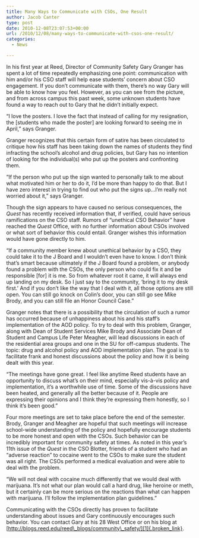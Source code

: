 ```yaml
---
title: Many Ways to Communicate with CSOs, One Result
author: Jacob Canter
type: post
date: 2010-12-08T23:07:53+00:00
url: /2010/12/08/many-ways-to-communicate-with-csos-one-result/
categories:
  - News

---
```

In his first year at Reed, Director of Community Safety Gary Granger has spent a lot of time repeatedly emphasizing one point: communication with him and/or his CSO staff will help ease students’ concern about CSO engagement. If you don’t communicate with them, there’s no way Gary will be able to know how you feel. However, as you can see from the picture, and from across campus this past week, some unknown students have found a way to reach out to Gary that he didn’t initially expect.

“I love the posters. I love the fact that instead of calling for my resignation, the [students who made the poster] are looking forward to seeing me in April,” says Granger.

Granger recognizes that this certain form of satire has been circulated to critique how his staff has been taking down the names of students they find infracting the school’s alcohol and drug policies, but Gary has no intention of looking for the individual(s) who put up the posters and confronting them.

“If the person who put up the sign wanted to personally talk to me about what motivated him or her to do it, I’d be more than happy to do that. But I have zero interest in trying to find out who put the signs up…I’m really not worried about it,” says Granger.

Though the sign appears to have caused no serious consequences, the _Quest_ has recently received information that, if verified, could have serious ramifications on the CSO staff. Rumors of “unethical CSO Behavior” have reached the _Quest_ Office, with no further information about CSOs involved or what sort of behavior this could entail. Granger wishes this information would have gone directly to him.

“If a community member knew about unethical behavior by a CSO, they could take it to the J Board and I wouldn’t even have to know. I don’t think that’s smart because ultimately if the J Board found a problem, or anybody found a problem with the CSOs, the only person who could fix it and be responsible [for] it is me. So from whatever root it came, it will always end up landing on my desk. So I just say to the community, ‘bring it to my desk first.’ And if you don’t like the way that I deal with it, all those options are still open. You can still go knock on Colin’s door, you can still go see Mike Brody, and you can still file an Honor Council Case.”

Granger notes that there is a possibility that the circulation of such a rumor has occurred because of unhappiness about his and his staff’s implementation of the AOD policy. To try to deal with this problem, Granger, along with Dean of Student Services Mike Brody and Associate Dean of Student and Campus Life Peter Meagher, will lead discussions in each of the residential area groups and one in the SU for off-campus students. The topic: drug and alcohol policy and AOD implementation plan. The goal is to facilitate frank and honest discussions about the policy and how it is being dealt with this year.

“The meetings have gone great. I feel like anytime Reed students have an opportunity to discuss what’s on their mind, especially vis-à-vis policy and implementation, it’s a worthwhile use of time. Some of the discussions have been heated, and generally all the better because of it. People are expressing their opinions and I think they’re expressing them honestly, so I think it’s been good.”

Four more meetings are set to take place before the end of the semester. Brody, Granger and Meagher are hopeful that such meetings will increase school-wide understanding of the policy and hopefully encourage students to be more honest and open with the CSOs. Such behavior can be incredibly important for community safety at times. As noted in this year’s 11th issue of the _Quest_ in the CSO Blotter, friends of a student who had an “adverse reaction” to cocaine went to the CSOs to make sure the student was all right. The CSOs performed a medical evaluation and were able to deal with the problem.

“We will not deal with cocaine much differently that we would deal with marijuana. It’s not what our plan would call a hard drug, like heroine or meth, but it certainly can be more serious on the reactions than what can happen with marijuana. I’ll follow the implementation plan guidelines.”

Communicating with the CSOs directly has proven to facilitate understanding about issues and Gary continuously encourages such behavior. You can contact Gary at his 28 West Office or on his blog at [http://blogs.reed.edu/reed\_blogs/community\_safety/][1]{.broken_link}.

 [1]: http://blogs.reed.edu/reed_blogs/community_safety/